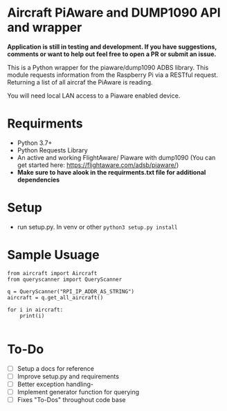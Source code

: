 # Aircraft PiAware and DUMP1090 API and wrapper 


**Application is still in testing and development. If you have suggestions, comments or want to help out feel free to open a PR or submit an issue.**

This is a Python wrapper for the piaware/dump1090 ADBS library. This module requests information from the Raspberry Pi via a RESTful request. Returning a list of all aircraf the PiAware is reading. 

You will need local LAN access to a Piaware enabled device. 

# Requirments
- Python 3.7+ 
- Python Requests Library
- An active and working FlightAware/ Piaware with dump1090 (You can get started here: https://flightaware.com/adsb/piaware/)
- **Make sure to have alook in the requirments.txt file for additional dependencies** 

# Setup  
- run setup.py. In venv or other
```python3 setup.py install ```

# Sample Usuage
``` 
from aircraft import Aircraft
from queryscanner import QueryScanner

q = QueryScanner("RPI_IP_ADDR_AS_STRING")
aircraft = q.get_all_aircraft()

for i in aircraft: 
    print(i)


```

# To-Do

- [ ] Setup a docs for reference
- [ ] Improve setup.py and requirements
- [ ] Better exception handling- 
- [ ] Implement generator function for querying
- [ ] Fixes "To-Dos" throughout code base